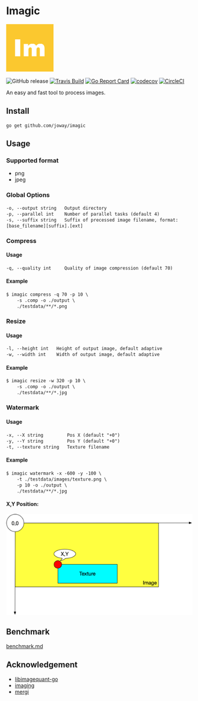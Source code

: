 # Imagic

<img width="128px" src="logo.png" alt="logo">

![GitHub release](https://img.shields.io/github/tag/joway/imagic.svg?label=release)
[![Travis Build](https://travis-ci.org/joway/imagic.svg?branch=master)](https://travis-ci.org/joway/imagic)
[![Go Report Card](https://goreportcard.com/badge/github.com/joway/imagic)](https://goreportcard.com/report/github.com/joway/imagic)
[![codecov](https://codecov.io/gh/joway/imagic/branch/master/graph/badge.svg)](https://codecov.io/gh/joway/imagic)
[![CircleCI](https://circleci.com/gh/joway/imagic.svg?style=shield)](https://circleci.com/gh/joway/imagic)

An easy and fast tool to process images.

## Install

```shell
go get github.com/joway/imagic
```

## Usage

### Supported format

- png
- jpeg

### Global Options

```shell
-o, --output string   Output directory
-p, --parallel int    Number of parallel tasks (default 4)
-s, --suffix string   Suffix of precessed image filename, format: [base_filename][suffix].[ext]
```

### Compress

#### Usage

```
-q, --quality int     Quality of image compression (default 70)
```

#### Example

```shell
$ imagic compress -q 70 -p 10 \
	-s .comp -o ./output \
	./testdata/**/*.png
```

### Resize

#### Usage

```shell
-l, --height int   Height of output image, default adaptive
-w, --width int    Width of output image, default adaptive
```

#### Example

```shell
$ imagic resize -w 320 -p 10 \
	-s .comp -o ./output \
	./testdata/**/*.jpg
```

### Watermark

#### Usage

```shell
-x, --X string         Pos X (default "+0")
-y, --Y string         Pos Y (default "+0")
-t, --texture string   Texture filename
```

#### Example

```shell
$ imagic watermark -x -600 -y -100 \
	-t ./testdata/images/texture.png \
	-p 10 -o ./output \
	./testdata/**/*.jpg
```

#### X,Y Position:

![watermark](watermark.png)

## Benchmark

[benchmark.md](docs/benchmark.md)

## Acknowledgement

- [libimagequant-go](https://github.com/joway/libimagequant-go)
- [imaging](https://github.com/disintegration/imaging)
- [mergi](https://github.com/noelyahan/mergi)


